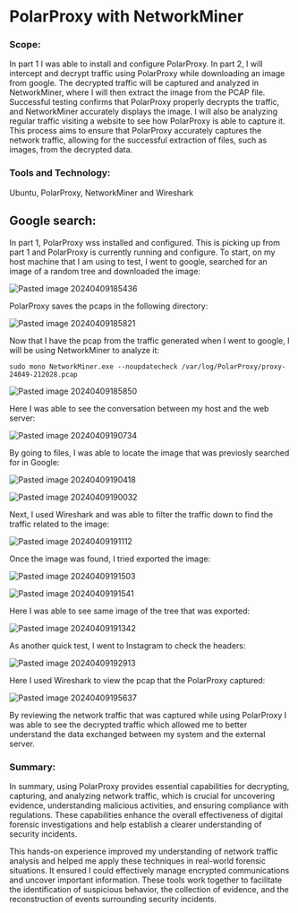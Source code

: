 # PolarProxy with NetworkMiner

### Scope:

In part 1 I was able to install and configure PolarProxy. In part 2, I will intercept and decrypt traffic using PolarProxy while downloading an image from google. The decrypted traffic will be captured and analyzed in NetworkMiner, where  I will then extract the image from the PCAP file. Successful testing confirms that PolarProxy properly decrypts the traffic, and NetworkMiner accurately displays the image. I will also be analyzing regular traffic visiting a website to see how PolarProxy is able to capture it. This process aims to ensure that PolarProxy accurately captures the network traffic, allowing for the successful extraction of files, such as images, from the decrypted data.

### Tools and Technology:
Ubuntu, PolarProxy, NetworkMiner and Wireshark

## Google search:

In part 1, PolarProxy wss installed and configured. This is picking up from part 1 and PolarProxy is currently running and configure. To start, on my host machine that I am using to test, I went to google, searched for an image of a random tree and downloaded the image:

![Pasted image 20240409185436](https://github.com/lm3nitro/Projects/assets/55665256/b1b90bba-7f8f-4892-860a-9efd4e0bc0bd)

PolarProxy saves the pcaps in the following directory:

![Pasted image 20240409185821](https://github.com/lm3nitro/Projects/assets/55665256/ee85f1a8-5e2f-4d05-859b-35374609ddcc)

Now that I have the pcap from the traffic generated when I went to google, I will be using NetworkMiner to analyze it:

```
sudo mono NetworkMiner.exe --noupdatecheck /var/log/PolarProxy/proxy-24049-212028.pcap
```

![Pasted image 20240409185850](https://github.com/lm3nitro/Projects/assets/55665256/66506397-cafd-4f5d-970d-8cf1a96920ab)

Here I was able to see the conversation between my host and the web server:

![Pasted image 20240409190734](https://github.com/lm3nitro/Projects/assets/55665256/605ce843-c733-4143-ada0-64c0b2020a7c)

By going to files, I was able to locate the image that was previosly searched for in Google:

![Pasted image 20240409190418](https://github.com/lm3nitro/Projects/assets/55665256/9d5621d4-b84c-4c0e-999d-7daccc4fadec)

![Pasted image 20240409190032](https://github.com/lm3nitro/Projects/assets/55665256/5fcd7dbe-45c6-426d-90ef-a0c95a3f0bf3)

Next, I used Wireshark and was able to filter the traffic down to find the traffic related to the image:

![Pasted image 20240409191112](https://github.com/lm3nitro/Projects/assets/55665256/c1eb5238-a47e-440a-b122-33a851a5a63b)

Once the image was found, I tried exported the image:

![Pasted image 20240409191503](https://github.com/lm3nitro/Projects/assets/55665256/5684fe95-a684-4da0-85e7-0532ab403ccc)

![Pasted image 20240409191541](https://github.com/lm3nitro/Projects/assets/55665256/a6d21c07-d033-4375-86da-7de5dbeea955)

Here I was able to see same image of the tree that was exported:

![Pasted image 20240409191342](https://github.com/lm3nitro/Projects/assets/55665256/7bd08c85-8358-41ae-807a-72d30e8beaf9)

As another quick test, I went to Instagram to check the headers:

![Pasted image 20240409192913](https://github.com/lm3nitro/Projects/assets/55665256/f64ea7be-1e67-45bb-9f6e-c297502152b5)

Here I used Wireshark to view the pcap that the PolarProxy captured:

![Pasted image 20240409195637](https://github.com/lm3nitro/Projects/assets/55665256/d3ceb9a4-8ffb-4d4f-98dc-2ce545aa426f)

By reviewing the network traffic that was captured while using PolarProxy I was able to see the decrypted traffic which allowed me to better understand the data exchanged between my system and the external server. 

### Summary:

In summary, using PolarProxy provides essential capabilities for decrypting, capturing, and analyzing network traffic, which is crucial for uncovering evidence, understanding malicious activities, and ensuring compliance with regulations. These capabilities enhance the overall effectiveness of digital forensic investigations and help establish a clearer understanding of security incidents.

This hands-on experience improved my understanding of network traffic analysis and helped me apply these techniques in real-world forensic situations. It ensured I could effectively manage encrypted communications and uncover important information. These tools work together to facilitate the identification of suspicious behavior, the collection of evidence, and the reconstruction of events surrounding security incidents. 
